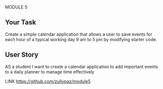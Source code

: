 MODULE 5 

## Your Task

Create a simple calendar application that allows a user to save events for each hour of a typical working day 9 am to 5 pm by modifying starter code. 

## User Story

AS a student I want to create a calendar application to add important events to a daily planner to manage time effectively 

LINK 
https://github.com/zullypaz/module5
